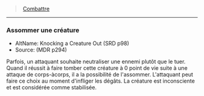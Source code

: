 ﻿> [Combattre](hd_combat.md)

---

### Assommer une créature

- AltName: Knocking a Creature Out (SRD p98)
- Source: (MDR p294)

Parfois, un attaquant souhaite neutraliser une ennemi plutôt que le tuer. Quand il réussit à faire tomber cette créature à 0 point de vie suite à une attaque de corps-àcorps, il a la possibilité de l'assommer. L'attaquant peut faire ce choix au moment d'infliger les dégâts. La créature est inconsciente et est considérée comme stabilisée.

